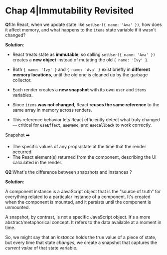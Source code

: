 # Chap 4|Immutability Revisited

**Q1**:In React, when we update state like `setUser({ name: 'Ava' })`, how does it affect memory, and what happens to the `items` state variable if it wasn’t changed?

**Solution**:

- React treats state as **immutable**, so calling `setUser({ name: 'Ava' })` creates a **new object** instead of mutating the old `{ name: 'Ivy' }`.

- Both `{ name: 'Ivy' }` and `{ name: 'Ava' }` exist briefly in **different memory locations**, until the old one is cleaned up by the garbage collector.

- Each render creates a **new snapshot** with its own `user` and `items` variables.

- Since `items` **was not changed**, React **reuses the same reference** to the same array in memory across renders.

- This reference behavior lets React efficiently detect what truly changed — critical for **`useEffect`**, **`useMemo`**, and **`useCallback`** to work correctly.

Snapshot ➡️

- The specific values of any props/state at the time that the render occurred
- The React element(s) returned from the component, describing the UI calculated in the render.

**Q2**:What's the difference between snapshots and instances ?

**Solution**:

A component instance is a JavaScript object that is the “source of  truth” for everything related to a particular instance of a component.  It's created when the component is mounted, and it persists until the  component is unmounted.

A snapshot, by contrast, is not a specific JavaScript object. It's a more abstract/metaphorical concept. It refers to the data available at a moment in time.

So, we might say that an *instance* holds the true value of a piece of state, but every time that state *changes*, we create a snapshot that captures the *current value* of that state variable.
